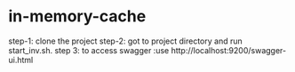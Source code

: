 # in-memory-cache

step-1: clone the project
step-2: got to project directory and run start_inv.sh.
step 3: to access swagger :use http://localhost:9200/swagger-ui.html
